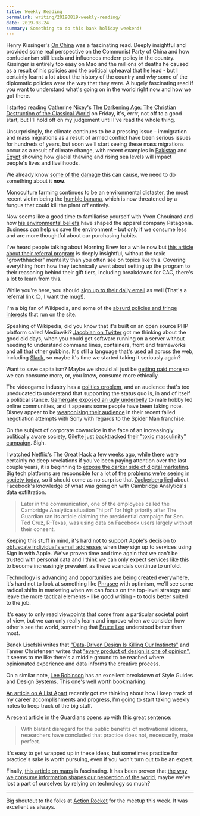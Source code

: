 ```yaml
---
title: Weekly Reading
permalink: writing/20190819-weekly-reading/
date: 2019-08-24
summary: Something to do this bank holiday weekend!
---
```


Henry Kissinger's [On China](https://www.goodreads.com/book/show/14799927-on-china) was a fascinating read. Deeply insightful and provided some real perspective on the Communist Party of China and how confucianism still leads and influences modern policy in the country. Kissinger is entirely too easy on Mao and the millions of deaths he caused as a result of his policies and the political upheaval that he lead - but I certainly learnt a lot about the history of the country and *why* some of the diplomatic policies were the way that they were. A hugely fascinating read if you want to understand what's going on in the world right now and how we got there.

I started reading Catherine Nixey's [The Darkening Age: The Christian Destruction of the Classical World](https://www.goodreads.com/book/show/35450727-the-darkening-age) on Friday, it's, errrr, not off to a good start, but I'll hold off on my judgement until I've read the whole thing.

Unsurprisingly, the climate continues to be a pressing issue - immigration and mass migrations as a result of armed conflict have been serious issues for hundreds of years, but soon we'll start seeing these mass migrations occur as a result of climate change, with recent examples in [Pakistan](https://theoutline.com/post/7823/the-slow-erosion-of-northern-pakistan-batura-glacier-gilgit-baltistan-passu) and [Egypt](https://www.citylab.com/environment/2019/08/alexandria-climate-change-sea-level-canals-al-max-fishing/596593/) showing how glacial thawing and rising sea levels will impact people's lives and livelihoods.

We already know [some of the damage](https://www.citylab.com/environment/2015/02/rising-sea-levels-are-already-making-miamis-floods-worse/385619/) this can cause, we need to do something about it **now**.

Monoculture farming continues to be an environmental distaster, the most recent victim being the [humble banana](https://www.wired.co.uk/article/banana-disease-tr4-latin-america), which is now threatened by a fungus that could kill the plant off entirely.

Now seems like a good time to familiarise yourself with Yvon Chouinard and how [his environmental beliefs](https://www.newyorker.com/magazine/2016/09/19/patagonias-philosopher-king) have shaped the apparel company Patagonia. Business *can* help us save the environment - but only if we consume less and are more thoughtful about our purchasing habits.

I've heard people talking about Morning Brew for a while now but [this article about their referral program](https://medium.com/the-mission/how-morning-brews-referral-program-built-an-audience-of-1-5-million-subscribers-3315482c1aa5) is deeply insightful, without the toxic "growthhacker" mentality than you often see on topics like this. Covering everything from how they technically went about setting up the program to their reasoning behind their gift tiers, including breakdowns for CAC, there's a lot to learn from this.

While you're here, you should [sign up to their daily email](https://www.morningbrew.com/daily/r/?kid=e4310460) as well (That's a referral link 😉, I want the mug!).

I'm a big fan of Wikipedia, and some of the [absurd policies and fringe interests](https://theoutline.com/post/7749/creepy-wikipedia-explainer) that run on the site.

Speaking of Wikipedia, did you know that it's built on an open source PHP platform called Mediawiki? [Jacobian on Twitter](https://twitter.com/jacobian/status/1163453179499089921) got me thinking about the good old days, when you could get software running on a server without needing to understand command lines, containers, front end frameworks and all that other gubbins. It's still a language that's used all across the web, including [Slack](https://slack.engineering/taking-php-seriously-cf7a60065329), so maybe it's time we started taking it seriously again?

Want to save capitalism? Maybe we should all just be [getting paid more](https://www.nytimes.com/2019/08/20/opinion/business-roundtable.html) so we can consume more, or, you know, consume more ethically.

The videogame industry has a [politics problem](https://theoutline.com/post/7803/are-video-games-political-conservative-liberal), and an audience that's too uneducated to understand that supporting the status quo is, in and of itself a political stance. [Gamergate exposed an ugly underbelly](https://techcrunch.com/2019/08/18/the-mainstream-media-have-still-not-learned-the-lessons-of-gamergate/) to male hobby led online communities, and it appears some people have been taking note. Disney appear to be [weaponising their audience](https://twitter.com/keefstuart/status/1164101226889383936) in their recent failed negotiation attempts with Sony with regards to the Spider Man franchise.

On the subject of corporate cowardice in the face of an increasingly politically aware society, [Gilette just backtracked their "toxic masculinity" campaign](https://www.news.com.au/finance/business/media/we-will-continue-to-represent-men-at-their-best-gillettes-backflip-after-toxic-masculinity-backlash/news-story/8ae70a5abc31280fc23711dcf7c30e5e). Sigh.

I watched Netflix's The Great Hack a few weeks ago, while there were certainly no deep revelations if you've been paying attention over the last couple years, it is beginning to [expose the darker side of digital marketing](https://www.mumbrella.asia/2019/08/why-netflixs-the-great-hack-should-make-all-of-us-in-marketing-uncomfortable). Big tech platforms are responsible for a lot of the [problems we're seeing in society today](https://www.nytimes.com/2019/08/11/world/americas/youtube-brazil.html), so it should come as no surprise that [Zuckerberg lied](https://www.cnbc.com/2019/08/23/facebook-releases-new-cambridge-analytica-documents.html) about Facebook's knowledge of what was going on with Cambridge Analytica's data exfiltration.

> Later in the communication, one of the employees called the Cambridge Analytica situation “hi pri” for high priority after The Guardian ran its article claiming the presidential campaign for Sen. Ted Cruz, R-Texas, was using data on Facebook users largely without their consent.

Keeping this stuff in mind, it's hard not to support Apple's decision to [obfuscate individual's email addresses](https://www.macstories.net/stories/sign-in-with-apple-goodbye-account-management/) when they sign up to services using Sign in with Apple. We've proven time and time again that we can't be trusted with personal data and I think we can only expect services like this to become increasingly prevalent as these scandals continue to unfold.

Technology is advancing and opportunities are being created everywhere, it's hard not to look at something like [Phrasee](https://www.cityam.com/artificial-intelligence-marketing-and-phrasee/) with optimism, we'll see some radical shifts in marketing when we can focus on the top-level strategy and leave the more tactical elements - like good writing - to tools better suited to the job.

It's easy to only read viewpoints that come from a particular societal point of view, but we can only really learn and improve when we consider how other's see the world, something that [Bruce Lee](https://qz.com/1144408/bruce-lee-maximized-his-success-by-taking-the-best-of-both-eastern-and-western-philosophies) understood better than most.

Benek Lisefski writes that ["Data-Driven Design Is Killing Our Instincts"](https://modus.medium.com/data-driven-design-is-killing-our-instincts-d448d141653d) and Tanner Christensen writes that ["every product of design is one of opinion"](https://tannerchristensen.com/blog/2019/7/22/when-every-product-of-design-is-one-of-opinion), it seems to me like there's a middle ground to be reached where opinionated experience and data informs the creative process.

On a similar note, [Lee Robinson](https://leerob.io/blog/style-guides-component-libraries-design-systems/) has an excellent breakdown of Style Guides and Design Systems. This one's well worth bookmarking.

[An article on A List Apart](https://alistapart.com/article/the-career-management-document/) recently got me thinking about how I keep track of my career accomplishments and progress, I'm going to start taking weekly notes to keep track of the big stuff.

[A recent article](https://www.theguardian.com/science/2019/aug/21/practice-does-not-always-make-perfect-violinists-10000-hour-rule) in the Guardians opens up with this great sentence:

>With blatant disregard for the public benefits of motivational idioms, researchers have concluded that practice does not, necessarily, make perfect.

It's easy to get wrapped up in these ideas, but sometimes practice for practice's sake is worth pursuing, even if you won't turn out to be an expert.

Finally, [this article on maps](https://www.citylab.com/life/2019/08/thomas-guide-los-angeles-history-street-map-google-waze-app/591721/) is fascinating. It has been proven that [the way we consume information shapes our perception of the world](https://qz.com/977356/being-bilingual-makes-you-experience-time-differently/), maybe we've lost a part of ourselves by relying on technology so much?

***

Big shoutout to the folks at [Action Rocket](http://actionrocket.co/) for the meetup this week. It was excellent as always.
